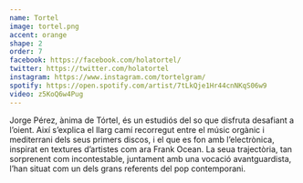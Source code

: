 ```yaml
---
name: Tortel
image: tortel.png
accent: orange
shape: 2
order: 7
facebook: https://facebook.com/holatortel/
twitter: https://twitter.com/holatortel
instagram: https://www.instagram.com/tortelgram/
spotify: https://open.spotify.com/artist/7tLkQje1Hr44cnNKqS06w9
video: z5KoQ6w4Pug
---
```


Jorge Pérez, ànima de Tórtel, és un estudiós del so que disfruta desafiant a l’oient. Així s’explica el llarg camí recorregut entre el músic orgànic i mediterrani dels seus primers discos, i el que es fon amb l’electrònica, inspirat en textures d’artistes com ara Frank Ocean. La seua trajectòria, tan sorprenent com incontestable, juntament amb una vocació avantguardista, l’han situat com un dels grans referents del pop contemporani.
